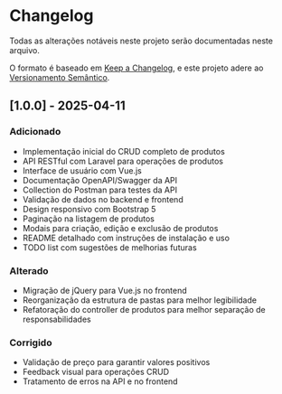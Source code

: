 # Changelog

Todas as alterações notáveis neste projeto serão documentadas neste arquivo.

O formato é baseado em [Keep a Changelog](https://keepachangelog.com/pt-BR/1.0.0/),
e este projeto adere ao [Versionamento Semântico](https://semver.org/lang/pt-BR/spec/v2.0.0.html).

## [1.0.0] - 2025-04-11

### Adicionado
- Implementação inicial do CRUD completo de produtos
- API RESTful com Laravel para operações de produtos
- Interface de usuário com Vue.js
- Documentação OpenAPI/Swagger da API
- Collection do Postman para testes da API
- Validação de dados no backend e frontend
- Design responsivo com Bootstrap 5
- Paginação na listagem de produtos
- Modais para criação, edição e exclusão de produtos
- README detalhado com instruções de instalação e uso
- TODO list com sugestões de melhorias futuras

### Alterado
- Migração de jQuery para Vue.js no frontend
- Reorganização da estrutura de pastas para melhor legibilidade
- Refatoração do controller de produtos para melhor separação de responsabilidades

### Corrigido
- Validação de preço para garantir valores positivos
- Feedback visual para operações CRUD
- Tratamento de erros na API e no frontend